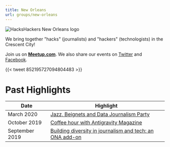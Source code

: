 ```yaml
---
title: New Orleans
url: groups/new-orleans
---
```


![HacksHackers New Orleans logo](/../content-images/group-images/New-Orleans.png)

We bring together "hacks" (journalists) and "hackers" (technologists) in the Crescent City!

Join us on **[Meetup.com](https://www.meetup.com/Hacks-Hackers-New-Orleans/)**. We also share our events on [Twitter](https://twitter.com/HacksHackersNOL) and [Facebook](https://www.facebook.com/hackshackersnola/).

{{< tweet 852195727094804483 >}}



# Past Highlights

| **Date**  | **Highlight** |  
|-----------|---------------|  
| March 2020 | [Jazz, Beignets and Data Journalism Party](https://www.meetup.com/Hacks-Hackers-New-Orleans/events/269012606/) |
| October 2019 | [Coffee hour with Antigravity Magazine](https://www.meetup.com/Hacks-Hackers-New-Orleans/events/265687299/) |   
| September 2019 | [Building diversity in journalism and tech: an ONA add-on](https://www.meetup.com/Hacks-Hackers-New-Orleans/events/264346287/) |
